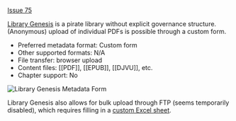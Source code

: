 [Issue 75](https://github.com/thoth-pub/thoth/issues/75)

[Library Genesis](http://gen.lib.rus.ec/) is a pirate library without explicit governance structure. (Anonymous) upload of individual PDFs is possible through a custom form.

* Preferred metadata format: Custom form
* Other supported formats: N/A
* File transfer: browser upload
* Content files: [[PDF]], [[EPUB]], [[DJVU]], etc.
* Chapter support: No

![Library Genesis Metadata Form](https://punctumbooks.com/punctum/wp-content/uploads/2020/10/Screenshot-2020-10-15-at-14.27.03.png)

Library Genesis also allows for bulk upload through FTP (seems temporarily disabled), which requires filling in a [custom Excel sheet](https://cloud.copim.ac.uk/s/YrDkA9pzgcNaQZr). 